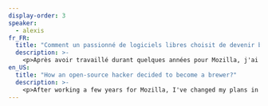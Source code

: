 ```yaml
---
display-order: 3
speaker:
  - alexis
fr_FR:
  title: "Comment un passionné de logiciels libres choisit de devenir brasseur ?"
  description: >-
    <p>Après avoir travaillé durant quelques années pour Mozilla, j'ai choisi de changer d'horizon en 2016, en ouvrant une petite brasserie artisanale près de Rennes : la Brasserie du Vieux Singe.</p><p>Mais mes valeurs restent les mêmes: celles du partage, de la collaboration et de l'entraide.</p><p>Je vais donc tenter de tisser quelques parallèles entre le monde du web et celui du brassage; de parler de comment mes anciennes expériences ont servi ma reconversion, et un peu de ce que c'est qu'être brasseur pour moi.</p><p>Parce que, peut-être, un peu de nos valeurs peut se retrouver dans nos verres ?</p>
en_US:
  title: "How an open-source hacker decided to become a brewer?"
  description: >-
    <p>After working a few years for Mozilla, I've changed my plans in 2016, opening a craft brewery near Rennes: la Brasserie du Vieux Singe.</p><p>But my core values stay inchanged: sharing, collaboration, helping each other.</p><p>I'll try to talk about how my experiences overlap between brewing and hacking, how that helped me, and a bit about what it is to be a brewer for me..</p><p>Because, maybe, a little bit of our values can make it to our glasses?</p>
---
```

